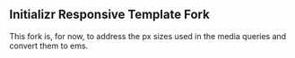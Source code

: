 ## Initializr Responsive Template Fork

This fork is, for now, to address the px sizes used in the media queries and convert them to ems.
